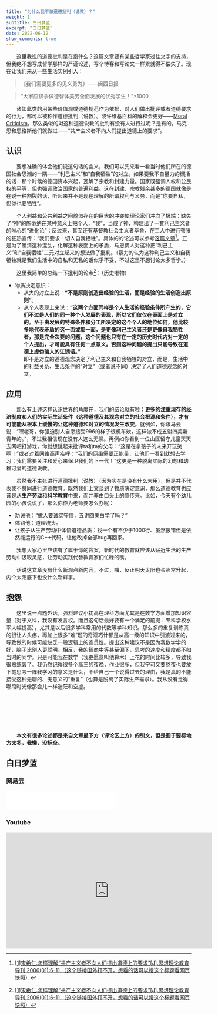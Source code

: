 ```yaml
---
title: "为什么我不做道德批判（说教）？"
weight: 1
subtitle: 白日梦蓝
excerpt: “白日梦蓝”
date: 2022-06-12
show_comments: true
---
```


&emsp;&emsp;这里我说的道德批判是在指什么？这篇文章要有某些哲学家过往文字的支持，但我绝不想写成哲学那样的严谨论述，写个博客和写论文一样累就得不偿失了。现在让我们来从一些生活实例引入：

>《我们需要更多的见义勇为》——闽西日报<!--
TODO ？是否合适
-->  

>“大家应该争做德智体美劳全面发展的优秀学生！”×1000  

&emsp;&emsp;诸如此类的用某些价值观或道德规范作为依据，对人们做出批评或者道德要求的行为，都可以被称作道德批判（说教）。或许维基百科的解释会更好——[Moral Criticism](https://www.wikiwand.com/en/Varieties_of_criticism#/Moral_criticism)。那么类似的对这种道德说教的批判有没有人进行过呢？是有的，马克思和恩格斯他们就做过——“共产主义者不向人们提出道德上的要求”。  

## 认识

&emsp;&emsp;要想准确的体会他们说这句话的含义，我们可以先来看一看当时他们所在的德国社会思潮的一隅——“利己主义”和“自我牺牲”的对立。如果要我不自量力的概括的话：那个时候的德国资本兴起，瓦解了宗教和封建力量。国家既强调人权和公民权的平等，但也强调政治国家的普遍利益。这在封建、宗教残余甚多的德国就像是在说一种割裂的话，听起来并不是现在理解的所谓权利与义务，而是“你要自私，但你也要牺牲”。  

&emsp;&emsp;个人利益和公共利益之间貌似存在的巨大的冲突使理论家们冲向了极端：缺失了“神”的施蒂纳在某种意义上把个人，“我”，当成了神，构建出了一套利己主义者的唯心的“进化论”；反过来，甚至还有基督教社会主义者毕舍，在工人中进行夸张的狂热宣传：“我们要求一切人自我牺牲”。具体的的论述可以参考[这篇文章](http://lib.cufe.edu.cn/upload_files/other/4_20140520035648_%E6%80%8E%E6%A0%B7%E7%90%86%E8%A7%A3_%E5%85%B1%E4%BA%A7%E4%B8%BB%E4%B9%89%E8%80%85%E4%B8%8D%E5%90%91%E4%BA%BA%E4%BB%AC%E6%8F%90%E5%87%BA%E9%81%93%E5%BE%B7%E4%B8%8A%E7%9A%84%E8%A6%81%E6%B1%82_%E5%AE%8B%E5%B8%8C%E4%BB%81.pdf)[^1]。正是为了厘清这种混乱，化解这种表面上的矛盾，马恩俩人对这种把“利己主义”和“自我牺牲”二元对立起来的想法做了批判。（暴力的认为这种利己主义和自我牺牲就是我们生活中的自私和无私的话似乎不妥，不过这里不想讨论太多哲学。）

&emsp;&emsp;这里我简单的总结一下批判的论点[^1]：（历史唯物） 
- 物质决定意识： 
  - 从大的对立上说：**“不是原则创造出经验的生活，而是经验的生活创造出原则”**。
  - 从个人表现上来说：**“这两个方面同样是个人生活的经验条件所产生的，它们不过是人们的同一种个人发展的表现，所以它们仅仅在表面上是对立的。至于由发展的特殊条件和分工所决定的这个个人的地位如何，他比较多地代表矛盾的这一面或那一面，是更像利己主义者还是更像自我牺牲者，那是完全次要的问题，这个问题也只有在一定的历史时代内对一定的个人提出，才可能具有任何一点意义。否则这种问题的提出只能导致在道德上虚伪骗人的江湖话。”**  
  即不是对立的道德观念决定了利己主义和自我牺牲的对立，而是，生活中的利益关系、生活条件的“对立”（或者说不同）决定了人们道德观念的对立。  

## 应用

&emsp;&emsp;那么有上述这样认识世界的角度在，我们的结论就有啦：**更多的注重现存的经济制度和人们的实际生活条件（这种道德及其观念对立的社会根源和条件），才有可能能从根本上缓慢的让这种道德和对立的情况发生改变**。就例如，你跟马云说：“嘿老哥，你强迫别人自愿接受996的样子很机车欸，这样做不成五讲四美新青年的。”，不过我相信现在没有人这么无聊。再例如你看到一位山区留守儿童天天去网吧打游戏，你就想跳起来批评ta和ta的父母：“这是在拿孩子的未来开玩笑啊！”或者对着网络高声疾呼：“我们的网络需要正能量，让他们一看到就想去学习；我们需要关注和爱心来保卫我们的下一代！”这更是一种脱离实际的幻想和幼稚可爱的道德说教。

&emsp;&emsp;虽然我不主张进行道德批判（说教）（因为实在是没有什么大用），但是并不代表我不赞同进行道德教育。既然我们上文谈到了物质决定意识，那么道德教育也应该是从**生产劳动**和**科学教育**中来，而并非由口头上的宣传来。比如，今天有个幼儿园的小孩说谎了，那么你作为老师要怎么办呢：
- 劝诫他：“做人要诚实守信，五讲四美白学了吗？”
- 体罚他：道理洗头。
- 让孩子从生产劳动中体悟道德品质：找一个有不少于1000行、虽然报错但是依然能运行的C++代码，让他改掉全部bug再回家。  

&emsp;&emsp;我想大家心里应该有了属于你的答案，新时代的教育就应该从贴近生活的生产劳动中汲取灵感，让劳动实践代替教育家们忙碌的嘴。

&emsp;&emsp;话说这文章没有什么新观点新内容，不过，嗨，反正明天太阳也会照常升起，内个太阳底下也没什么新鲜事。

## 抱怨

&emsp;&emsp;这里说一点题外话，强烈建议小初高在理科方面尤其是在数学方面增加知识容量（对于文科，我没有发言权。而且这句话最好要有一个满足的前提：专科学校水平大幅提高），尤其是以后很多学科常用的代数等学科知识。那么多的重复训练真的很让人头疼，再加上很多“难”题的奇淫巧计都是从高一级的知识中引渡过来的，导致做的时候可能缺乏一般逻辑上的连贯性。提出这种建议不是因为我数学学的好，脑子比别人更聪明。相反，我的智商中等甚至偏下，思考的速度和精度都不如当时的同学。只是可能我在数学（我更愿意叫他算术）上花的时间比较多，导致我很熟练罢了。我仍然记得很多个高三的夜晚，作业很多，但我宁可又要熬夜也要放下笔思考一阵我学习的意义是什么，不给自己一个说得过去的理由，我是真的不能接受这种无聊的、无意义的“重复”（也算是脱离了实际生产需求）。我从没有觉得哪段时光像那会儿一样迷茫和空虚。

</br>
</br>
</br>
</br>
</br>

&emsp;&emsp;**本文有很多论述都是来自文章最下方（评论区上方）的引文，但是囿于要标地方太多，我懒，没标全。**










[^1]:[[1]宋希仁.怎样理解“共产主义者不向人们提出道德上的要求”[J].思想理论教育导刊,2006(01):6-11.（这个链接国外打不开，想看的话可以搜这个标题看网页快照）](http://lib.cufe.edu.cn/upload_files/other/4_20140520035648_%E6%80%8E%E6%A0%B7%E7%90%86%E8%A7%A3_%E5%85%B1%E4%BA%A7%E4%B8%BB%E4%B9%89%E8%80%85%E4%B8%8D%E5%90%91%E4%BA%BA%E4%BB%AC%E6%8F%90%E5%87%BA%E9%81%93%E5%BE%B7%E4%B8%8A%E7%9A%84%E8%A6%81%E6%B1%82_%E5%AE%8B%E5%B8%8C%E4%BB%81.pdf)

## 白日梦蓝
### 网易云
<iframe frameborder="no" border="0" marginwidth="0" marginheight="0" width=298 height=52 src="//music.163.com/outchain/player?type=2&id=348097&auto=0&height=32"></iframe>  

### Youtube
<iframe width="560" height="315" src="https://www.youtube-nocookie.com/embed/qK-FV51CKR4" title="YouTube video player" frameborder="0" allow="accelerometer; autoplay; clipboard-write; encrypted-media; gyroscope; picture-in-picture" allowfullscreen></iframe>



